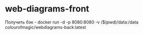 # web-diagrams-front

Получить бэк - docker run -d -p 8080:8080 -v /$(pwd)/data:/data colourofmagic/webdiagrams-back:latest
